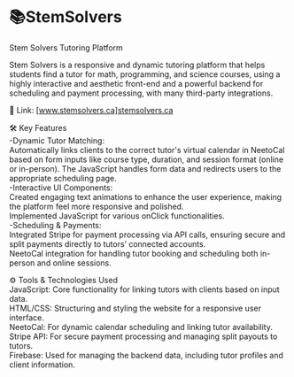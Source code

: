 # 📚StemSolvers

Stem Solvers Tutoring Platform    

Stem Solvers is a responsive and dynamic tutoring platform that helps students find a tutor for math, programming, and science courses, using a highly interactive and aesthetic front-end and a powerful backend for scheduling and payment processing, with many third-party integrations.  

🔗 Link: [www.stemsolvers.ca]stemsolvers.ca

🛠️ Key Features  
-Dynamic Tutor Matching:      
Automatically links clients to the correct tutor's virtual calendar in NeetoCal based on form inputs like course type, duration, and session format (online or in-person).
The JavaScript handles form data and redirects users to the appropriate scheduling page.  
-Interactive UI Components:  
Created engaging text animations to enhance the user experience, making the platform feel more responsive and polished.  
Implemented JavaScript for various onClick functionalities.  
-Scheduling & Payments:  
Integrated Stripe for payment processing via API calls, ensuring secure and split payments directly to tutors’ connected accounts.  
NeetoCal integration for handling tutor booking and scheduling both in-person and online sessions.  

⚙️ Tools & Technologies Used    
JavaScript: Core functionality for linking tutors with clients based on input data.  
HTML/CSS: Structuring and styling the website for a responsive user interface.  
NeetoCal: For dynamic calendar scheduling and linking tutor availability.  
Stripe API: For secure payment processing and managing split payouts to tutors.  
Firebase: Used for managing the backend data, including tutor profiles and client information.  
